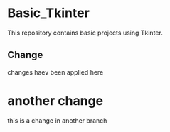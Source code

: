 # Basic_Tkinter
This repository contains basic projects using Tkinter.
 ## Change
 changes haev been applied here
 

 # another change
 this is a change in another branch